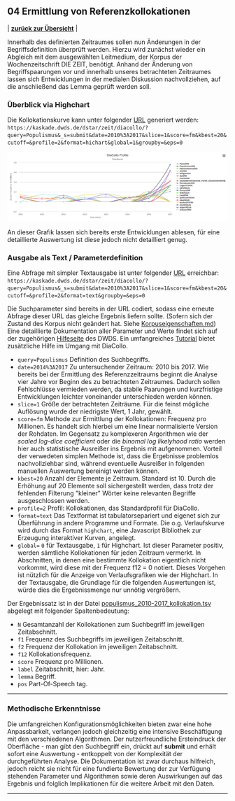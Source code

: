 ## 04 Ermittlung von Referenzkollokationen

| [**zurück zur Übersicht**](../README.md) |

Innerhalb des definierten Zeitraumes sollen nun Änderungen in der Begriffsdefinition überprüft werden. Hierzu wird zunächst wieder ein Abgleich mit dem ausgewählten Leitmedium, der Korpus der Wochenzeitschrift DIE ZEIT, benötigt. Anhand der Änderung von Begriffspaarungen vor und innerhalb unseres betrachteten Zeitraumes lassen sich Entwicklungen in der medialen Diskussion nachvollziehen, auf die anschließend das Lemma geprüft werden soll.

### Überblick via Highchart
Die Kollokationskurve kann unter folgender [URL](https://kaskade.dwds.de/dstar/zeit/diacollo/?query=Populismus&_s=submit&date=2010%3A2017&slice=1&score=fm&kbest=20&cutoff=&profile=2&format=hichart&global=1&groupby=&eps=0) generiert werden: `https://kaskade.dwds.de/dstar/zeit/diacollo/?query=Populismus&_s=submit&date=2010%3A2017&slice=1&score=fm&kbest=20&cutoff=&profile=2&format=hichart&global=1&groupby=&eps=0`

![Kollokationskurve_Highchart_Populismus_2010-2017](./populismus_2010-2017_highchart.svg)

An dieser Grafik lassen sich bereits erste Entwicklungen ablesen, für eine detaillierte Auswertung ist diese jedoch nicht detailliert genug.

### Ausgabe als Text / Parameterdefinition
Eine Abfrage mit simpler Textausgabe ist unter folgender [URL](https://kaskade.dwds.de/dstar/zeit/diacollo/?query=Populismus&_s=submit&date=2010%3A2017&slice=1&score=fm&kbest=20&cutoff=&profile=2&format=text&groupby=&eps=0) erreichbar: `https://kaskade.dwds.de/dstar/zeit/diacollo/?query=Populismus&_s=submit&date=2010%3A2017&slice=1&score=fm&kbest=20&cutoff=&profile=2&format=text&groupby=&eps=0`

Die Suchparameter sind bereits in der URL codiert, sodass eine erneute Abfrage dieser URL das gleiche Ergebnis liefern sollte. (Sofern sich der Zustand des Korpus nicht geändert hat. Siehe [Korpuseigenschaften.md](../02_Referenzzeitraum/Korpuseigenschaften.md)) Eine detaillierte Dokumentation aller Parameter und Werte findet sich auf der zugehörigen [Hilfeseite](https://kaskade.dwds.de/dstar/zeit/diacollo/help.perl) des DWDS. Ein umfangreiches [Tutorial](https://kaskade.dwds.de/diacollo-tutorial/) bietet zusätzliche Hilfe im Umgang mit DiaCollo.

- `query=Populismus` Definition des Suchbegriffs.
- `date=2014%3A2017` Zu untersuchender Zeitraum: 2010 bis 2017. Wie bereits bei der Ermittlung des Referenzzeitraums beginnt die Analyse vier Jahre vor Beginn des zu betrachteten Zeitraumes. Dadurch sollen Fehlschlüsse vermieden werden, da stabile Paarungen und kurzfristige Entwicklungen leichter voneinander unterschieden werden können.
- `slice=1` Größe der betrachteten Zeiträume. Für die feinst mögliche Auflösung wurde der niedrigste Wert, 1 Jahr, gewählt.
- `score=fm` Methode zur Ermittlung der Kollokationen: Frequenz pro Millionen. Es handelt sich hierbei um eine linear normalisierte Version der Rohdaten. Im Gegensatz zu komplexeren Argorithmen wie der *scaled log-dice coefficient* oder die *binomal log likelyhood ratio* werden hier auch statistische Ausreißer ins Ergebnis mit aufgenommen. Vorteil der verwedeten simplen Methode ist, dass die Ergebnisse problemlos nachvollziehbar sind, während eventuelle Ausreißer in folgenden manuellen Auswertung bereinigt werden können.
- `kbest=20` Anzahl der Elemente je Zeitraum. Standard ist 10. Durch die Erhöhung auf 20 Elemente soll sichergestellt werden, dass trotz der fehlenden Filterung "kleiner" Wörter keine relevanten Begriffe ausgeschlossen werden.
- `profile=2` Profil: Kollokationen, das Standardprofil für DiaCollo.
- `format=text` Das Textformat ist tabulatorsepariert und eigenet sich zur Überführung in andere Programme und Formate. Die o.g. Verlaufskurve wird durch das Format `highchart`, eine Javascript Bibliothek zur Erzeugung interaktiver Kurven, angelegt.
- `global=` `0` für Textausgabe, `1` für Highchart. Ist dieser Parameter positiv, werden sämtliche Kollokationen für jeden Zeitraum vermerkt. In Abschnitten, in denen eine bestimmte Kollokation eigentlich nicht vorkommt, wird diese mit der Frequenz f12 = 0 notiert. Dieses Vorgehen ist nützlich für die Anzeige von Verlaufsgrafiken wie der Highchart. In der Textausgabe, die Grundlage für die folgenden Auswertungen ist, würde dies die Ergebnissmenge nur unnötig vergrößern.

Der Ergebnissatz ist in der Datei [populismus_2010-2017_kollokation.tsv](./populismus_2010-2017_kollokation.tsv) abgelegt mit folgender Spaltenbedeutung:

- `N` Gesamtanzahl der Kollokationen zum Suchbegriff im jeweiligen Zeitabschnitt.	
- `f1` Frequenz des Suchbegriffs im jeweiligen Zeitabschnitt.
- `f2` Frequenz der Kollokation im jeweiligen Zeitabschnitt.
- `f12` Kollokationsfrequenz. 
- `score` Frequenz pro Millionen.
- `label` Zeitabschnitt, hier: Jahr.
- `lemma` Begriff.
- `pos` Part-Of-Speech tag.

---

### Methodische Erkenntnisse
Die umfangreichen Konfigurationsmöglichkeiten bieten zwar eine hohe Anpassbarkeit, verlangen jedoch gleichzeitig eine intensive Beschäftigung mit den verschiedenen Algorithmen. Der nutzerfreundliche Ersteindruck der Oberfläche - man gibt den Suchbegriff ein, drückt auf **submit** und erhält sofort eine Auswertung - entkoppelt von der Komplexität der durchgeführten Analyse. Die Dokumentation ist zwar durchaus hilfreich, jedoch reicht sie nicht für eine fundierte Bewertung der zur Verfügung stehenden Parameter und Algorithmen sowie deren Auswirkungen auf das Ergebnis und folglich Implikationen für die weitere Arbeit mit den Daten.

---